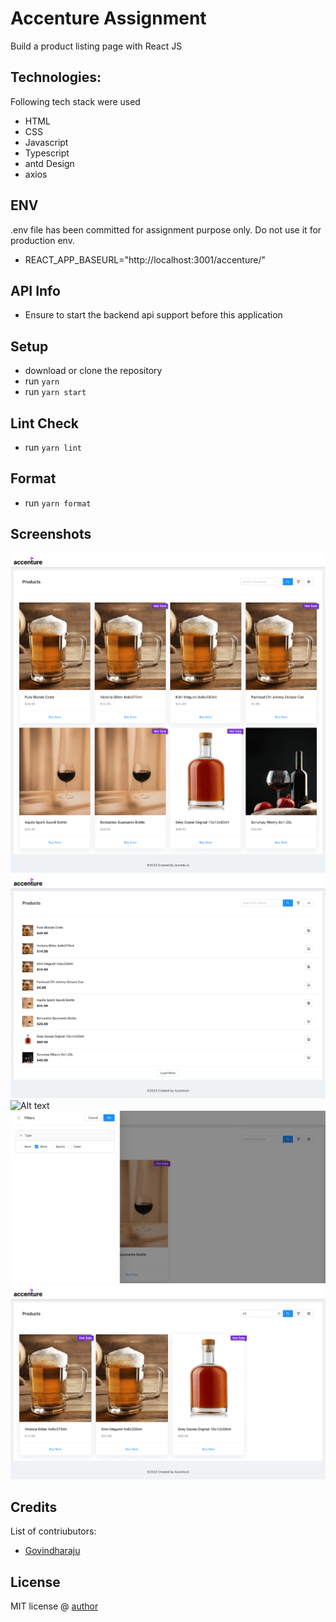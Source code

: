 # Accenture Assignment
Build a product listing page with React JS
## Technologies:
Following tech stack were used
- HTML
- CSS
- Javascript
- Typescript
- antd Design
- axios

## ENV
.env file has been committed for assignment purpose only. Do not use it for production env.
- REACT_APP_BASEURL="http://localhost:3001/accenture/"

## API Info
- Ensure to start the backend api support before this application
## Setup
- download or clone the repository
- run `yarn`
- run `yarn start`

## Lint Check
- run `yarn lint`

## Format 
- run `yarn format`

## Screenshots
![Alt text](public/card-view.png "Card View")
![Alt text](public/list-view.png "List View")
![Alt text](public/details.png "Details")
![Alt text](public/filters.png "Filters")
![Alt text](public/search.png "Search")

## Credits
List of contriubutors:
- [Govindharaju](govindharaju.k@gmail.com) 

## License

MIT license @ [author](author.com)